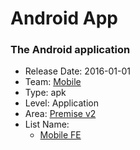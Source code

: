 # Android App
### The Android application
* Release Date: 2016-01-01
* Team: [Mobile](../teams/mobile.md)
* Type: apk
* Level: Application
* Area: [Premise v2](../areas/v2.png)
* List Name:
  * [Mobile FE](mobile-fe.md)
